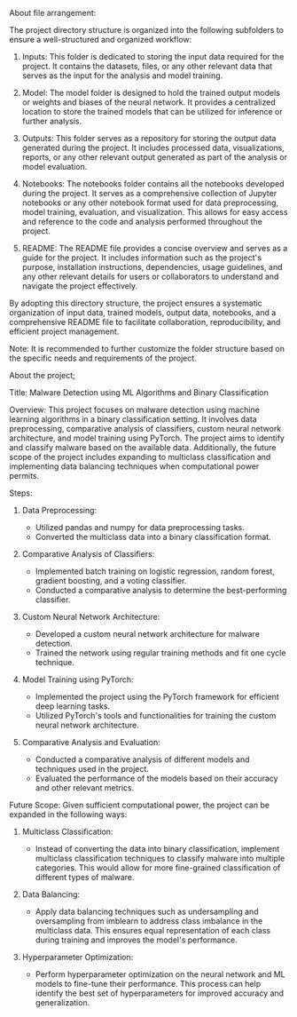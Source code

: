 
About file arrangement:

The project directory structure is organized into the following subfolders to ensure a well-structured and organized workflow:

1. Inputs: This folder is dedicated to storing the input data required for the project. It contains the datasets, files, or any other relevant data that serves as the input for the analysis and model training.

2. Model: The model folder is designed to hold the trained output models or weights and biases of the neural network. It provides a centralized location to store the trained models that can be utilized for inference or further analysis.

3. Outputs: This folder serves as a repository for storing the output data generated during the project. It includes processed data, visualizations, reports, or any other relevant output generated as part of the analysis or model evaluation.

4. Notebooks: The notebooks folder contains all the notebooks developed during the project. It serves as a comprehensive collection of Jupyter notebooks or any other notebook format used for data preprocessing, model training, evaluation, and visualization. This allows for easy access and reference to the code and analysis performed throughout the project.

5. README: The README file provides a concise overview and serves as a guide for the project. It includes information such as the project's purpose, installation instructions, dependencies, usage guidelines, and any other relevant details for users or collaborators to understand and navigate the project effectively.

By adopting this directory structure, the project ensures a systematic organization of input data, trained models, output data, notebooks, and a comprehensive README file to facilitate collaboration, reproducibility, and efficient project management.

Note: It is recommended to further customize the folder structure based on the specific needs and requirements of the project.





About the project;

Title: Malware Detection using ML Algorithms and Binary Classification

Overview:
This project focuses on malware detection using machine learning algorithms in a binary classification setting. It involves data preprocessing, comparative analysis of classifiers, custom neural network architecture, and model training using PyTorch. The project aims to identify and classify malware based on the available data. Additionally, the future scope of the project includes expanding to multiclass classification and implementing data balancing techniques when computational power permits.

Steps:

1. Data Preprocessing:
   - Utilized pandas and numpy for data preprocessing tasks.
   - Converted the multiclass data into a binary classification format.

2. Comparative Analysis of Classifiers:
   - Implemented batch training on logistic regression, random forest, gradient boosting, and a voting classifier.
   - Conducted a comparative analysis to determine the best-performing classifier.

3. Custom Neural Network Architecture:
   - Developed a custom neural network architecture for malware detection.
   - Trained the network using regular training methods and fit one cycle technique.

4. Model Training using PyTorch:
   - Implemented the project using the PyTorch framework for efficient deep learning tasks.
   - Utilized PyTorch's tools and functionalities for training the custom neural network architecture.

5. Comparative Analysis and Evaluation:
   - Conducted a comparative analysis of different models and techniques used in the project.
   - Evaluated the performance of the models based on their accuracy and other relevant metrics.

Future Scope:
Given sufficient computational power, the project can be expanded in the following ways:

1. Multiclass Classification:
   - Instead of converting the data into binary classification, implement multiclass classification techniques to classify malware into multiple categories. This would allow for more fine-grained classification of different types of malware.

2. Data Balancing:
   - Apply data balancing techniques such as undersampling and oversampling from imblearn to address class imbalance in the multiclass data. This ensures equal representation of each class during training and improves the model's performance.

3. Hyperparameter Optimization:
   - Perform hyperparameter optimization on the neural network and ML models to fine-tune their performance. This process can help identify the best set of hyperparameters for improved accuracy and generalization.
